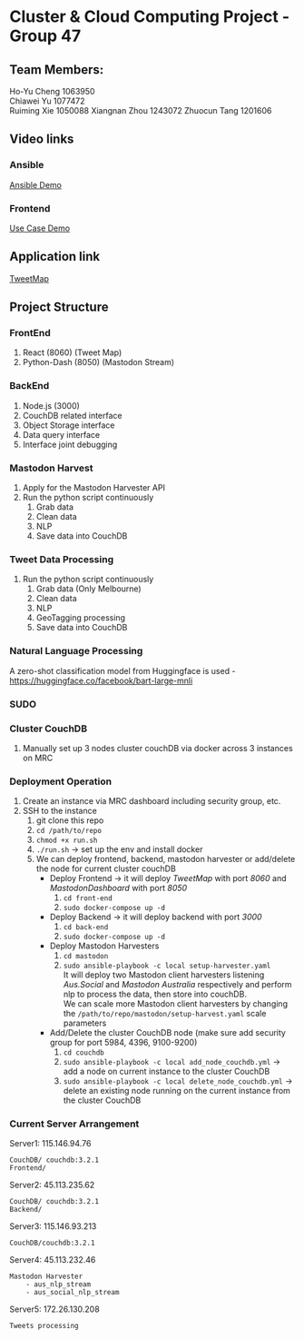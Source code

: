 # Cluster & Cloud Computing Project - Group 47

## Team Members:

Ho-Yu Cheng 1063950  
Chiawei Yu 1077472  
Ruiming Xie 1050088
Xiangnan Zhou 1243072
Zhuocun Tang 1201606

## Video links

### Ansible

[Ansible Demo](https://youtu.be/u59cwNCa4nA)

### Frontend

[Use Case Demo](https://youtu.be/I4kUWZsdLdM)

## Application link

[TweetMap](http://115.146.94.76:8060/)

## Project Structure

### FrontEnd

1. React (8060) (Tweet Map)
2. Python-Dash (8050) (Mastodon Stream)

### BackEnd

1. Node.js (3000)
2. CouchDB related interface
3. Object Storage interface
4. Data query interface
5. Interface joint debugging

### Mastodon Harvest

1. Apply for the Mastodon Harvester API
2. Run the python script continuously
   1. Grab data
   2. Clean data
   3. NLP
   4. Save data into CouchDB

### Tweet Data Processing

1. Run the python script continuously
   1. Grab data (Only Melbourne)
   2. Clean data
   3. NLP
   4. GeoTagging processing
   5. Save data into CouchDB

### Natural Language Processing

A zero-shot classification model from Huggingface is used - https://huggingface.co/facebook/bart-large-mnli

### SUDO

### Cluster CouchDB

1. Manually set up 3 nodes cluster couchDB via docker across 3 instances on MRC

### Deployment Operation

1. Create an instance via MRC dashboard including security group, etc.
2. SSH to the instance
   1. git clone this repo
   2. `cd /path/to/repo`
   3. `chmod +x run.sh`
   4. `./run.sh` -> set up the env and install docker
   5. We can deploy frontend, backend, mastodon harvester or add/delete the node for current cluster couchDB
      - Deploy Frontend -> it will deploy _TweetMap_ with port _8060_ and _MastodonDashboard_ with port _8050_
        1. `cd front-end`
        2. `sudo docker-compose up -d`
      - Deploy Backend -> it will deploy backend with port _3000_
        1. `cd back-end`
        2. `sudo docker-compose up -d`
      - Deploy Mastodon Harvesters
        1. `cd mastodon`
        2. `sudo ansible-playbook -c local setup-harvester.yaml`  
           It will deploy two Mastodon client harvesters listening _Aus.Social_ and _Mastodon Australia_ respectively and perform nlp to process the data, then store into couchDB.  
           We can scale more Mastodon client harvesters by changing the `/path/to/repo/mastodon/setup-harvest.yaml` scale parameters
      - Add/Delete the cluster CouchDB node (make sure add security group for port 5984, 4396, 9100-9200)
        1. `cd couchdb`
        2. `sudo ansible-playbook -c local add_node_couchdb.yml` -> add a node on current instance to the cluster CouchDB
        3. `sudo ansible-playbook -c local delete_node_couchdb.yml` -> delete an existing node running on the current instance from the cluster CouchDB

### Current Server Arrangement

Server1: 115.146.94.76

    CouchDB/ couchdb:3.2.1
    Frontend/

Server2: 45.113.235.62

    CouchDB/ couchdb:3.2.1
    Backend/

Server3: 115.146.93.213

    CouchDB/couchdb:3.2.1

Server4: 45.113.232.46

    Mastodon Harvester
        - aus_nlp_stream
        - aus_social_nlp_stream

Server5: 172.26.130.208

    Tweets processing
